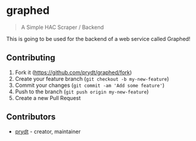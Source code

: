 # graphed
> A Simple HAC Scraper / Backend

This is going to be used for the backend of a web service called Graphed!

## Contributing

1. Fork it (<https://github.com/prydt/graphed/fork>)
2. Create your feature branch (`git checkout -b my-new-feature`)
3. Commit your changes (`git commit -am 'Add some feature'`)
4. Push to the branch (`git push origin my-new-feature`)
5. Create a new Pull Request

## Contributors

- [prydt](https://github.com/prydt) - creator, maintainer
